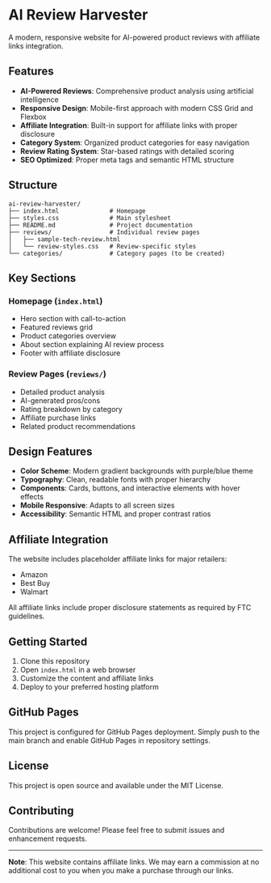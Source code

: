 # AI Review Harvester

A modern, responsive website for AI-powered product reviews with affiliate links integration.

## Features

- **AI-Powered Reviews**: Comprehensive product analysis using artificial intelligence
- **Responsive Design**: Mobile-first approach with modern CSS Grid and Flexbox
- **Affiliate Integration**: Built-in support for affiliate links with proper disclosure
- **Category System**: Organized product categories for easy navigation
- **Review Rating System**: Star-based ratings with detailed scoring
- **SEO Optimized**: Proper meta tags and semantic HTML structure

## Structure

```
ai-review-harvester/
├── index.html              # Homepage
├── styles.css              # Main stylesheet
├── README.md               # Project documentation
├── reviews/                # Individual review pages
│   ├── sample-tech-review.html
│   └── review-styles.css   # Review-specific styles
└── categories/             # Category pages (to be created)
```

## Key Sections

### Homepage (`index.html`)
- Hero section with call-to-action
- Featured reviews grid
- Product categories overview
- About section explaining AI review process
- Footer with affiliate disclosure

### Review Pages (`reviews/`)
- Detailed product analysis
- AI-generated pros/cons
- Rating breakdown by category
- Affiliate purchase links
- Related product recommendations

## Design Features

- **Color Scheme**: Modern gradient backgrounds with purple/blue theme
- **Typography**: Clean, readable fonts with proper hierarchy
- **Components**: Cards, buttons, and interactive elements with hover effects
- **Mobile Responsive**: Adapts to all screen sizes
- **Accessibility**: Semantic HTML and proper contrast ratios

## Affiliate Integration

The website includes placeholder affiliate links for major retailers:
- Amazon
- Best Buy
- Walmart

All affiliate links include proper disclosure statements as required by FTC guidelines.

## Getting Started

1. Clone this repository
2. Open `index.html` in a web browser
3. Customize the content and affiliate links
4. Deploy to your preferred hosting platform

## GitHub Pages

This project is configured for GitHub Pages deployment. Simply push to the main branch and enable GitHub Pages in repository settings.

## License

This project is open source and available under the MIT License.

## Contributing

Contributions are welcome! Please feel free to submit issues and enhancement requests.

---

**Note**: This website contains affiliate links. We may earn a commission at no additional cost to you when you make a purchase through our links.